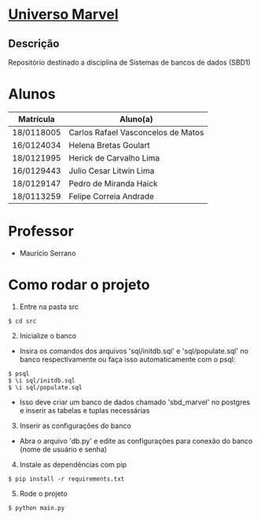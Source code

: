 # [Universo Marvel](https://sbd1.github.io/grupo11-Universo-Marvel)

## Descrição

Repositório destinado a disciplina de Sistemas de bancos de dados (SBD1)

# Alunos

| Matrícula  | Aluno(a)                           |
| ---------- | ---------------------------------- |
| 18/0118005 | Carlos Rafael Vasconcelos de Matos |
| 16/0124034 | Helena Bretas Goulart              |
| 18/0121995 | Herick de Carvalho Lima            |
| 16/0129443 | Julio Cesar Litwin Lima            |
| 18/0129147 | Pedro de Miranda Haick             |
| 18/0113259 | Felipe Correia Andrade             |

# Professor

- Maurício Serrano

# Como rodar o projeto

1. Entre na pasta src

```
$ cd src
```

2. Inicialize o banco

- Insira os comandos dos arquivos 'sql/initdb.sql' e 'sql/populate.sql' no banco respectivamente ou faça isso automaticamente com o psql:

```
$ psql
$ \i sql/initdb.sql
$ \i sql/populate.sql
```

- Isso deve criar um banco de dados chamado 'sbd_marvel' no postgres e inserir as tabelas e tuplas necessárias

3. Inserir as configurações do banco

- Abra o arquivo 'db.py' e edite as configurações para conexão do banco (nome de usuário e senha)

4. Instale as dependências com pip

```
$ pip install -r requirements.txt
```

5. Rode o projeto

```
$ python main.py
```
